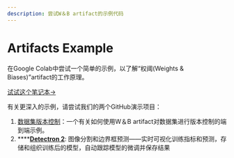 ```yaml
---
description: 尝试W＆B artifact的示例代码
---
```


# Artifacts Example

在Google Colab中尝试一个简单的示例，以了解“权阈\(Weights & Biases\)”artifact的工作原理。

[试试这个笔记本→](https://colab.research.google.com/drive/1srUJTvI35olZRrQaW1zGd5_Q7t5vcAiU)

有关更深入的示例，请尝试我们的两个GitHub演示项目：

1. [数据集版本控制](https://github.com/wandb/gitbook/tree/0f88dd5fff8e406e4013b4fca5b75a9cf239e2df/wandb/artifacts-examples/tree/master/dataset-versioning/README.md)：一个有关如何使用W＆B artifact对数据集进行版本控制的端到端示例。
2. \*\*\*\*[**Detectron 2**](https://github.com/wandb/artifacts-examples/tree/master/detectron2):  图像分割和边界框预测——实时可视化训练指标和预测，存储和组织训练后的模型，自动跟踪模型的微调并保存结果 

